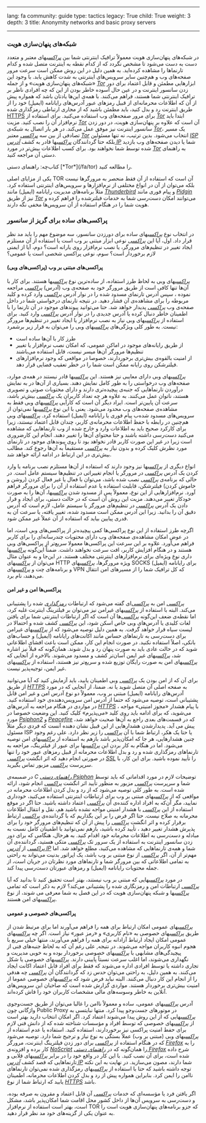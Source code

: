 

---

lang: fa
community: guide
type: tactics
legacy: True
child: True
weight: 3
depth: 3
title: Anonymity networks and basic proxy servers

---

### شبکه‌های پنهان‌سازی هویت ###

در شبکه‌های پنهان‌سازی هویت معمولاً ترافیک اینترنتی شما بین [*پراکسی*](/fa/glossary#Proxy)های معتبر و متعدد دست به دست می‌شود تا مشخص نگردد که از کدام نقطه به اینترنت متصل شده و کدام تارنماها را مشاهده کرده‌اید. به همین دلیل در این روش ممکن است سرعت مرور صفحه‌های وب و هم‌چنین سایر سرویس‌های اینترنتی به شدت کاهش یابد. با وجود این «شبکه‌های پنهان‌سازی هویت» و از جمله [*Tor*](/fa/glossary#Tor) ابزارهایی مطمئن و قابل اعتماد برای دور زدن سانسور اینترنت و در عین حال آسوده خاطر بودن از این که چه افرادی ناظر بر ترافیک اینترنتی شما هستند، فراهم می‌کنند. با همه‌ی این‌ها یادتان باشد که همواره پیش از آن که اطلاعات محرمانه‌ای از قبیل رمزهای عبور آدرس‌های رایانامه (ایمیل) خود را از طریق اینترنت رد و بدل کنید، باید مطمئن باشید که از مجاری ارتباطی رمزگذاری شده [HTTPS](/fa/glossary#SSL) برای مرور صفحه‌های وب استفاده می‌کنید.
برای استفاده از [*Tor*](/fa/glossary#Tor) ابتدا باید نرم‌افزار آن را نصب کنید. مزیت [*Tor*](/fa/glossary#Tor) آن است که علاوه بر پنهان‌سازی هویت، در دور زدن سانسور اینترنت نیز موفق عمل می‌کند. در هر بار اتصال به شبکه‌ی [*Tor*](/fa/glossary#Tor)، یک مسیر تصادفی از بین سه [*پراکسی*](/fa/glossary#Proxy) معتبر [*Tor*](/fa/glossary#Tor) انتخاب می‌شود. بدین ترتیب، نه تنها مسئولین [*ISP*](/fa/glossary#ISP) بلکه حتا گردانندگان [*پراکسی*](/fa/glossary#Proxy)ها قادر به کشف [*آدرس IP*](/fa/glossary#IP_address) شما یا دیدن صفحه‌های وب بازدید شده توسط شما نخواهند بود. برای کسب اطلاعات بیش‌تر در مورد [*Tor*](/fa/glossary#Tor) به راهنمای دستی آن مراجعه کنید.



<div class="getstarted" markdown="1">
کتاب‌چه: راهنمای دستی [*Tor*](/fa/tor) را مطالعه کنید.
</div>

یکی از مزایای اصلی TOR آن است که استفاده از آن فقط منحصر به مرورگرها نیست بلکه می‌توان از آن در انواع مختلفی از نرم‌افزارها و سرویس‌های اینترنتی استفاده کرد. مثلاً برنامه‌های مدیریت رایانامه (ایمیل) مانند [*Thunderbird*](/fa/glossary#Thunderbird) و پیام فوری مانند [*Pidgin*](/fa/glossary#Pidgin) نیز از طریق [*Tor*](/fa/glossary#Tor) می‌توانند امکان دست‌رسی شما به خدمات فیلترشده را فراهم کرده و هویت شما را در هنگام استفاده از آن سرویس‌ها مخفی نگه دارند.


### پراکسی‌های ساده برای گریز از سانسور ###

در انتخاب نوع [*پراکسی*](/fa/glossary#Proxy)های ساده برای دورزدن سانسور، سه موضوع مهم را باید مد نظر قرار داد. اول، آیا این [*پراکسی*](/fa/glossary#Proxy) نوعی ابزار مبتنی بر وب است یا استفاده از آن مستلزم ایجاد تغییر در تنظیم‌های مرورگر، یا نصب نرم‌افزار روی یارانه است؟ دوم، آیا از ایمنی لازم برخوردار است؟ سوم، نوعی پراکسی شخصی است یا عمومی؟



#### پراکسی‌های مبتنی بر وب (پراکسی‌های وبی) ####

[*پراکسی*](/fa/glossary#Proxy)های وبی به لحاظ طرز استفاده، از ساده‌ترین نوع [*پراکسی*](/fa/glossary#Proxy)ها هستند. برای کار با آن‌ها تنها کافی است از طریق مرورگر خود به صفحه‌ی وب (آدرس) [*پراکسی*](/fa/glossary#Proxy) مراجعه نموده ، سپس آدرس تارنمای مسدود شده را در نوار آدرس [*پراکسی*](/fa/glossary#Proxy) وارد کرده و کلید مربوطه را برای مشاهده‌ی آن فشار دهید. در نتیجه تارنمای درخواستی شما در داخل صفحه‌ی وب [*پراکسی*](/fa/glossary#Proxy) پدیدار خواهد شد. حتا می‌توانید پیوندهای موجود در آن تارنما را با اطمینان خاطر دنبال کرده یا آدرس جدیدی را در نوار آدرس [*پراکسی*](/fa/glossary#Proxy) وارد کنید. برای استفاده از [*پراکسی*](/fa/glossary#Proxy)های وبی نیاز به نصب نرم‌افزار یا ایجاد تغییر در تنظیم‌ها مرورگر نیست. به طور کلی ویژگی‌های [*پراکسی*](/fa/glossary#Proxy)های وبی را می‌توان به قرار زیر برشمرد:

- طرز کار با آن‌ها ساده است
- از طریق رایانه‌های موجود در اماکن عمومی، که امکان نصب نرم‌افزار یا تغییر تنظیم‌ها مرورگر آن‌ها میسر نیست، قابل استفاده می‌باشند
- از امنیت بالقوه‌ی بیش‌تری برخوردارند، خصوصا در مواقعی که وجود نرم‌افزارهای فیلترشکن روی رایانه ممکن است شما را در خطر تعقیب قضایی قرار دهد. 

[*پراکسی*](/fa/glossary#Proxy)های وبی دارای معایبی نیز هستند. این [*پراکسی*](/fa/glossary#Proxy)ها قادر نیستند در همه‌ی موارد، صفحه‌های وب درخواستی را به طور کامل نمایش دهند. بسیاری از آن‌ها در به نمایش درآوردن تارنماهایی که جنبه‌ی پیچیده‌تری دارند و دارای محتویات صوتی و تصویری هستند، ناتوان عمل می‌کنند. به علاوه هر چه تعداد کاربران یک [*پراکسی*](/fa/glossary#Proxy) بیش‌تر باشد، سرعت آن پایین‌تر است. ایراد دیگر آن است که کارآیی [*پراکسی*](/fa/glossary#Proxy)های وبی فقط به مشاهده‌ی صفحه‌های وب محدود می‌شود. یعنی با این نوع [*پراکسی*](/fa/glossary#Proxy)ها نمی‌توان از سرویس‌های مسدود شده‌ب پیام فوری یا رایانامه (ایمیل) استفاده کرد. [*پراکسی*](/fa/glossary#Proxy)های وبی هم‌چنین در رابطه با حفظ اطلاعات محرمانه‌ی کاربر، چندان قابل اعتماد نیستند، زیرا برای کارکرد صحیح باید به اطلاعات وارد و خارج شده از وب تارنما‌هایی که مشاهده می‌کنید دست‌رسی داشته باشند و حتا محتوای آن‌ها را تغییر دهند. انجام این کارضروری است زیرا در غیر این صورت کاربر قادر نخواهد بود تا روی پبوندهای موجود در تارنمای مورد نظرش کلیک کرده و بدون نیاز به [*پراکسی*](/fa/glossary#Proxy) مستقیماً به آن‌ها رجوع کند. مطالب بیش‌تری در این ارتباط در ادامه ارائه خواهد شد.

انواع دیگری از [*پراکسی*](/fa/glossary#Proxy)ها نیز وجود دارند که استفاده از آن‌ها مستلزم نصب برنامه یا وارد کردن یک آدرس [*پراکسی*](/fa/glossary#Proxy) در مرورگر یا انجام تغییراتی در تنظیم‌ها سیستم عامل است. در حالی که برنامه‌ی [*پراکسی*](/fa/glossary#Proxy) نصب شده باشد، می‌توان با فعال یا غیر فعال کردن (روشن و خاموش کردن) فیلترشکن، قابلیت استفاده یا عدم استفاده از آن را برای مرورگر فراهم آورد. نرم‌افزارهایی از این نوع، معمولاً پس از مسدود شدن [*پراکسی*](/fa/glossary#Proxy)ها، آن‌ها را به صورت خودکار تغییر می‌دهند. مزیت این روش آن است که در حالت دستی، برای ایجاد و قرار دادن یک آدرس [*پراکسی*](/fa/glossary#Proxy) در تنظیم‌های مرورگر یا سیستم عامل، لازم است که آدرس دقیق آن را بدانید. زیرا این آدرس ممکن است مسدود شده، تغییر یافته، یا سرعت آن به ‌قدری پیایین بیاید که استفاده از آن عملاً غیر ممکن شود.

اگرچه طرز استفاده از این نوع پراکسی‌ها کمی پیچیده‌تر از پراکسی‌های وبی است، اما در عوض امکان مشاهده‌ی صفحه‌های وب دارای محتویات چندرسانه‌ای را برای کاربر فراهم می‌آورد. علاوه بر این سرعت این پراکسی‌ها معمولا سریع‌تر از پراکسی‌های وبی هستند و در هنگام افزایش کاربر، افت سرعت نخواهند داشت. ضمناً این‌گونه [*پراکسی*](/fa/glossary#Proxy)ها داری نوع ویژه‌ای برای نرم‌افزارهای اینترنتی مختلف هستند. در این‌جا و به عنوان مثال می‌توان از [*پراکسی*](/fa/glossary#Proxy)های HTTP ویژه مرورگرها، [*پراکسی*](/fa/glossary#Proxy)های SOCKS برای رایانامه (ایمیل) و برنامه‌های چت و [*پراکسی*](/fa/glossary#Proxy)های VPN که کل ترافیک شما را از مسیرهای امن انتقال می‌دهند، نام برد. 


#### پراکسی‌ها امن و غیر امن ####

[*پراکسی*](/fa/glossary#Proxy) امن به [*پراکسی*](/fa/glossary#Proxy)‌ای گفته می‌شود که ارتباطات [*رمزگذاری*](/fa/glossary#Encryption) شده را پشتیبانی می‌کند. البته با استفاده از [*پراکسی*](/fa/glossary#Proxy)های غیرامن نیز می‌توان بر فیلترینگ اینترنت غلبه کرد، اما نقطه‌ی ضعف این‌گونه [*پراکسی*](/fa/glossary#Proxy)‌ها آن است که اگر ارتباطات اینترنتی شما برای یافتن لغات کلیدی یا آدرس‌های وبی خاص اسکن شود، این [*پراکسی*](/fa/glossary#Proxy) کشف شده و احتمالا در لیست سیاه قرار خواهد گرفت. به همین دلیل توصیه می‌شود که از [*پراکسی*](/fa/glossary#Proxy)های غیرامن برای دست‌رسی به تارنماهای حساس مانند اکانت‌های رایانامه (ایمیل) و حساب‌های بانکی، اصلاً استفاده نکنید. در صورت انجام این کار، ممکن است باعث افشای اطلاعاتی شوید که در حالت عادی باید به صورت پنهان رد و بدل شوند. همان‌گونه که قبلاً نیز اشاره شد، [*پراکسی*](/fa/glossary#Proxy)های غیر ایمن آسان‌تر کشف و مسدود می‌شوند. بالاخره از آنجایی که [*پراکسی*](/fa/glossary#Proxy)های امن به صورت رایگان توزیع شده و سریع‌تر نیز هستند، استفاده از [*پراکسی*](/fa/glossary#Proxy)های غیر ایمن، توجیه‌پذیر نیست.

برای آن که از امن بودن یک [*پراکسی*](/fa/glossary#Proxy) وبی اطمینان یابید، باید آزمایش کنید که آیا می‌توانید از طریق [*HTTPS*](/fa/glossary#HTTPS) به صفحه اصلی آن متصل شوید یا نه.  ضمنا، از آنجایی که در مورد آدرس‌های رایانامه (ایمیل) مبتنی بر وب، معمولاً  دو نوع آدرس امن و غیر امن قابل پشتیبانی است، توصیه می‌شود که حتما از آدرس‌ امن سرویس‌دهنده‌ی خود استفاده کنید. در مواردی در هنگام مراجعه به آدرس‌های [*HTTPS*](/fa/glossary#HTTPS) ، با پیام هشدار «مجوز امنیتی» مواجه می‌شوید، که برای ادامه باید روی کلید «می‌پذیرم» کلیک کنید. این وضعیت خصوصا در مورد [*Psiphon2*](/fa/glossary#Psiphon) و [*Peacefire*](/fa/glossary#Peacefire) که در قسمت‌های بعدی راجع به آن‌ها صحبت خواهد شد، پیش می آید. پدیدارشدن هشدارهایی از این قبیل نشان دهنده آنست که فردی دیگر مثلاً مسئول ISP یا حتا یک هکر، ارتباط شما با آن [*پراکسی*](/fa/glossary#Proxy) را زیر نظر دارد. علی رغم وجود چنین هشدارهایی، هر جا که امکان‌پذیر باشد بازهم به استفاده از [*پراکسی*](/fa/glossary#Proxy)های امن توصیه می‌شود. اما در هنگام به کار بردن این [*پراکسی*](/fa/glossary#Proxy)ها برای عبور از فیلترینگ، مراجعه به تارنماهای رمزگذاری شده و رد و بدل اطلاعات محرمانه از قبیل رمزهای عبور خود را تنها در صورتی انجام دهید که اثر انگشت [*پراکسی*](/fa/glossary#Proxy) [*SSL*](/fa/glossary#SSL) را تأیید نموده باشید. برای این کار، با سرپرست [*پراکسی*](/fa/glossary#Proxy) مزبور تماس بگیرید.

در *ضمبمه‌ی C* [*راهنمای دستی Psiphon*](https://asl19.org/?page_id=4409) توضیحات لازم در مورد اقداماتی که باید توسط شما و سرپرست [*پراکسی*](/fa/glossary#Proxy) مزبور به منظور تأیید اثر انگشت [*پراکسی*](/fa/glossary#Proxy) انجام شود، ارائه شده است. 
به طور کلی توصیه می‌شود که از رد و بدل کردن اطلاعات محرمانه در مواقعی که از [*پراکسی*](/fa/glossary#Proxy)های مبتنی بر وب برای ارتباطات اینترنتی استفاده می‌کنید، خودداری نمایید، مگر آن‌که به افراد اداره کننده‌ی آن [*پراکسی*](/fa/glossary#Proxy) اعتماد داشته باشید. حتا اگر در موقع استفاده از این [*پراکسی*](/fa/glossary#Proxy) با هشدار امنیتی مواجه نشده باشید هم، نقل و انتقال اطلاعات محرمانه به صلاح نیست. حتا اگر فرض را بر این بگذاریم که با گرداننده‌ی [*پراکسی*](/fa/glossary#Proxy) ارتباط برقرار کرده و اثر انگشت [*پراکسی*](/fa/glossary#Proxy) را پیش از آن که تنظیم‌های مرورگر خود را برای پذیرش هشدار تغییر دهید ، تأیید کرده باشید، بازهم نمی‌توانید با اطمینان کامل نسبت به مبادله و دست‌رسی به اطلاعات محرمانه خود اقدام کنید. به هرحال، هنگامی که برای دور زدن سانسور اینترنت به استفاده از یک سرور تک [*پراکسی*](/fa/glossary#Proxy) متکی هستید، گرداننده‌ی آن [*پراکسی*](/fa/glossary#Proxy) از [*آدرس IP*](/fa/glossary#IP_address) شما و همه‌ی تارنماهایی که مشاهده می‌کنید، مطلع خواهد شد. اما مهم‌تر از آن، اگر [*پراکسی*](/fa/glossary#Proxy) از نوع مبتنی بر وب باشد، یک اپراتور بدنیت می‌تواند به راحتی به تمامی اطلاعاتی که بین مرورگر شما و تارنماهای مورد نظرتان در جریان است، از جمله محتویات رایانامه (ایمیل) و رمزهای عبورتان دست‌رسی پیدا کند. 

در مورد [*پراکسی*](/fa/glossary#Proxy)هایی که مبتنی بر وب نیستند، بهتر است تحقیق کنید تا بدانید که آیا [*پراکسی*](/fa/glossary#Proxy) ارتباطات امن و رمزنگاری شده را پشتیبانی می‌کند؟ لازم به ذکر است که تمامی [*پراکسی*](/fa/glossary#Proxy)ها و شبکه پنهان‌سازی هویت که در این فصل به شما معرفی می شوند، از نوع [*پراکسی*](/fa/glossary#Proxy)های امن هستند.


#### پراکسی‌های خصوصی و عمومی ####

[*پراکسی*](/fa/glossary#Proxy)های عمومی امکان ارتباط برای همه را فراهم می‌آورند اما برای مرتبط شدن از طریق [*پراکسی*](/fa/glossary#Proxy)های خصوصی به «نام کاربری» و «رمز عبور» نیاز است. اگر چه [*پراکسی*](/fa/glossary#Proxy)های عمومی امکان ایجاد ارتباط آزادانه برای همه را فراهم می‌آورند، منتها خیلی سریع با هجوم انبوه کاربران مواجه می‌شوند. در نتیجه, علی رغم آن که به لحاظ جنبه‌های فنی از پیچیدگی‌های مشابهی با [*پراکسی*](/fa/glossary#Proxy)های خصوصی برخوردار بوده و به خوبی مدیریت و نگهداری می‌شوند، اما اغلب سرعت نسبتاً پایینی دارند. [*پراکسی*](/fa/glossary#Proxy)های خصوصی یا شکل تجاری داشته یا توسط افرادی اداره می‌شوند که فقط برای افراد قابل اعتماد اکانت ایجاد می‌کنند. به همین دلیل، به راحتی می‌توان حدس زد که گردانندگان آن [*پراکسی*](/fa/glossary#Proxy) چه هدفی را از انجام این کار دنبال می‌کنند. البته نباید فرض شود که [*پراکسی*](/fa/glossary#Proxy)های خصوصی عموما از امنیت بیش‌تری برخوردار هستند. مواردی گزارش شده است که صاحبان این سرویس‌های آنلاین به خاطر وسوسه‌های مالی مشخصات کاربران خود را فاش کرده‌اند. 

آدرس [*پراکسی*](/fa/glossary#Proxy)های عمومی، ساده و معمولاً ناامن را غالبا می‌توان از طریق جست‌وجوی واژگانی چون Public Proxy در موتورهای جست‌وجو پیدا کرد. منتها نبایتسی به [*پراکسی*](/fa/glossary#Proxy)هایی که از این روش پیدا می‌شوند اعتماد کرد. اگر امکان انتخاب دارید بهتر است از [*پراکسی*](/fa/glossary#Proxy)های خصوصی که توسط افراد و مؤسسات شناخته شده که از دانش فنی لازم برای حفط امنیت پراکسی نیز برخوردارند، استفاده کنید. استفاده یا عدم استفاده از [*پراکسی*](/fa/glossary#Proxy)های وبی (مبتنی بر وب) عملاً بستگی به نوع نیاز و ترجیح شما دارد. توصیه می‌شود که در هنگام استفاده از [*پراکسی*](/fa/glossary#Proxy) برای دور زدن فیلترینگ اینترنت، مرورگر [*Firefox*](/fa/glossary#Firefox) را به کار برده و افزونه‌ی [*NoScript*](/fa/glossary#NoScript) را همان‌گونه که در [*راهنمای دستی Firefox*](/fa/firefox) شرح داده شده است، برای آن نصب کنید. با این کار در‌ واقع خود را در برابر [*پراکسی*](/fa/glossary#Proxy)های قلابی و تارنماهایی که قصد کشف [*آدرس IP*](/fa/glossary#IP_address) شما دارند، مصون می‌سازید. در نهایت به این نکته توجه داشته باشید که حتا با استفاده از [*پراکسی*](/fa/glossary#Proxy)های رمزگذاری شده نمی‌توان تارنماهای ناامن را ایمن کرد. بنابراین همواره پیش از رد و بدل کردن اطلاعات محرمانه، اطمینان یابید که ارتباط شما از نوع [*HTTPS*](/fa/glossary#SSL) باشد.

اگر یافتن فرد یا مؤسسه‌ای که خدمات [*پراکسی*](/fa/glossary#Proxy) آن قابل اعتماد و مقرون به صرفه بوده، و دست‌رسی به سرویس آن‌ها از داخل کشور محل اقامت شما امکان‌پذیر باشد، مشکل است، بهتر است استفاده از نرم‌افزار TOR که جزو برنامه‌های پنهان‌سازی هویت است را به عنوان یکی از گزینه‌های خود مد نظر قرار دهید.


